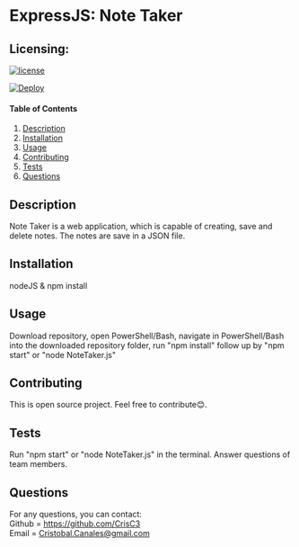 # ExpressJS: Note Taker

## Licensing:
[![license](https://img.shields.io/badge/license-MIT-blue.svg)](https://shields.io)

[![Deploy](https://www.herokucdn.com/deploy/button.svg)](https://notetakerc3.herokuapp.com/)

#### Table of Contents
1. [Description](#description)
2. [Installation](#installation)
3. [Usage](#usage)
4. [Contributing](#contributing)
5. [Tests](#tests)
6. [Questions](#questions)

## Description
Note Taker is a web application, which is capable of creating, save and delete notes. The notes are save in a JSON file.

## Installation
nodeJS & npm install

## Usage
Download repository, open PowerShell/Bash, navigate in PowerShell/Bash into the downloaded repository folder, run "npm install" follow up by "npm start" or "node NoteTaker.js"

## Contributing
This is open source project. Feel free to contribute😊.

## Tests
Run "npm start" or "node NoteTaker.js" in the terminal. Answer questions of team members.

## Questions
For any questions, you can contact:  
Github = https://github.com/CrisC3  
Email  = Cristobal.Canales@gmail.com
